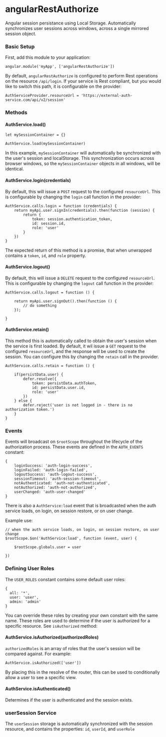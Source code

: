 # angularRestAuthorize

Angular session persistance using Local Storage. Automatically synchronizes user sessions across windows, across a single mirrored session object.

### Basic Setup

First, add this module to your application:

	angular.module('myApp', ['angularRestAuthorize'])


By default, `angularRestAuthorize` is configured to perform Rest operations on the resource `/api/login`. If your service is Rest compliant, but you would like to switch this path, it is configurable on the provider:

	AuthServiceProvider.resourceUrl = 'https://external-auth-service.com/api/v2/session'

### Methods

#### AuthService.load()

	let mySessionContainer = {}

	AuthService.load(mySessionContainer)

In this example, `mySessionContainer` will automatically be synchronized with the user's session and localStorage. This synchronization occurs across browser windows, so the `mySessionContainer` objects in all windows, will be identical.

#### AuthService.login(credentials)

By default, this will issue a `POST` request to the configured `resourceUrl`. This is configurable by changing the `login` call function in the provider:

	AuthService.calls.login = function (credentials) {
		return myApi.user.signIn(credentials).then(function (session) {
			return {
				token: session.authentication_token,
				id: session.id,
				role: 'user'
			}
		})
	}

The expected return of this method is a promise, that when unwrapped contains a `token`, `id`, and `role` property.

#### AuthService.logout()

By default, this will issue a `DELETE` request to the configured `resourceUrl`. This is configurable by changing the `logout` call function in the provider:

	AuthService.calls.logout = function () {

		return myApi.user.signOut().then(function () {
			// do something
		});

	}

#### AuthService.retain()

This method this is automatically called to obtain the user's session when the service is first loaded. By default, it wil issue a `GET` request to the configured `resourceUrl`, and the response will be used to create the session. You can configure this by changing the `retain` call in the provider.

	AuthService.calls.retain = function () {

		if(persistData.user) {
			defer.resolve({
				token: persistData.authToken,
				id: persistData.user.id,
				role: 'user'
			})
		} else {
			defer.reject('user is not logged in - there is no authorization token.')
		}
	}

### Events

Events will broadcast on `$rootScope` throughout the lifecycle of the authorization process. These events are defined in the `AUTH_EVENTS` constant:

	{
		loginSuccess: 'auth-login-success',
		loginFailed: 'auth-login-failed',
		logoutSuccess: 'auth-logout-success',
		sessionTimeout: 'auth-session-timeout',
		notAuthenticated: 'auth-not-authenticated',
		notAuthorized: 'auth-not-authorized',
		userChanged: 'auth-user-changed'
	}

There is also a `AuthService:load` event that is broadcasted when the auth service loads, on login, on session restore, or on user change.

Example use:

	// when the auth service loads, on login, on session restore, on user change
	$rootScope.$on('AuthService:load', function (event, user) {

		$rootScope.globals.user = user

	})

### Defining User Roles


The `USER_ROLES` constant contains some default user roles:

	{
	  all: '*',
	  user: 'user',
	  admin: 'admin'
	}

You can override these roles by creating your own constant with the same name. These roles are used to determine if the user is authorized for a specific resource. See `isAuthorized` method:

#### AuthService.isAuthorized(authorizedRoles)

`authorizedRoles` is an array of roles that the user's session will be compared against. For example:

	AuthService.isAuthorized(['user'])

By placing this in the resolve of the router, this can be used to conditionally allow a user to see a specific view.

#### AuthService.isAuthenticated()

Determines if the user is authenticated and the session exists.

### userSession Service

The `userSession` storage is automatically synchronized with the session resource, and contains the properties: `id`, `userId`, and `userRole`

